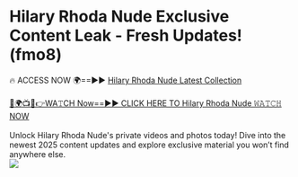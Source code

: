 # Hilary Rhoda Nude Exclusive Content Leak - Fresh Updates! (fmo8)

🔥 ACCESS NOW 🌍==►► <a href="https://tinyurl.com/yc657z5k" rel="nofollow">Hilary Rhoda Nude Latest Collection</a>
<br><br>
[🔴🌍📺📱👉WA𝚃CH Now==►► CLICK HERE TO Hilary Rhoda Nude 𝚆𝙰𝚃𝙲𝙷 NOW](https://tinyurl.com/yc657z5k)
<br><br>
Unlock Hilary Rhoda Nude's private videos and photos today! Dive into the newest 2025 content updates and explore exclusive material you won’t find anywhere else.
<br>
<a href="https://tinyurl.com/yc657z5k" rel="nofollow" data-target="animated-image.originalLink"><img src="https://camo.githubusercontent.com/8a4f000d20f83aca3bf7ec5f350d767afa0574a8a352519fd8cfa583a6f93a33/68747470733a2f2f692e696d6775722e636f6d2f644a486b345a712e676966" data-canonical-src="https://i.imgur.com/dJHk4Zq.gif" style="max-width: 100%; display: inline-block;" data-target="animated-image.originalImage"></a>
<br>
